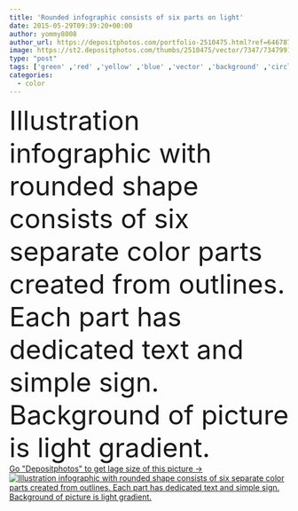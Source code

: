 ```yaml
---
title: 'Rounded infographic consists of six parts on light'
date: 2015-05-29T09:39:20+00:00
author: yommy8008
author_url: https://depositphotos.com/portfolio-2510475.html?ref=64678756
image: https://st2.depositphotos.com/thumbs/2510475/vector/7347/73479911/api_thumb_450.jpg?forcejpeg=true
type: "post"
tags: ['green' ,'red' ,'yellow' ,'blue' ,'vector' ,'background' ,'circle' ,'illustration' ,'design' ,'space' ,'shape' ,'business' ,'sign' ,'abstract' ,'orange' ,'black' ,'technology' ,'dark' ,'banner' ,'violet' ,'symbol' ,'elements' ,'concept' ,'structure' ,'text' ,'part' ,'grey' ,'information' ,'Presentation' ,'project' ,'template' ,'marketing' ,'cycle' ,'system' ,'layout' ,'plan' ,'steps' ,'parts' ,'graph' ,'chart' ,'process' ,'circular' ,'brochure' ,'six' ,'diagram' ,'processes' ,'options' ,'infographics' ,'infographic' ]
categories: 
  - color
---
```

<div aling="center">
            <font size="60"> Illustration infographic with rounded shape consists of six separate color parts created from outlines. Each part has dedicated text and simple sign. Background of picture is light gradient.</font>   
</div>
<div>
    <a href='https://st2.depositphotos.com/thumbs/2510475/vector/7347/73479911/api_thumb_450.jpg?forcejpeg=true?ref=64678756' target=_blank > Go "Depositphotos" to get lage size of this picture ->
        <img href='https://st2.depositphotos.com/thumbs/2510475/vector/7347/73479911/api_thumb_450.jpg?forcejpeg=true?ref=64678756' src='https://st2.depositphotos.com/2510475/7347/v/950/depositphotos_73479911-stock-illustration-rounded-infographic-consists-of-six.jpg?forcejpeg=true' alt='Illustration infographic with rounded shape consists of six separate color parts created from outlines. Each part has dedicated text and simple sign. Background of picture is light gradient.' >
    </a>
</div>
